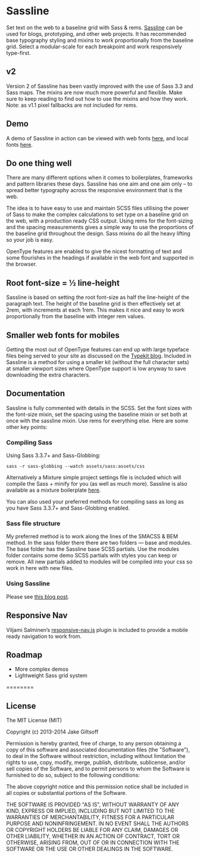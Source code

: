 # Sassline

Set text on the web to a baseline grid with Sass & rems. [Sassline](http://sassline.com) can be used for blogs, prototyping, and other web projects. It has recommended base typography styling and mixins to work proportionally from the baseline grid. Select a modular-scale for each breakpoint and work responsively type-first.

## v2

Version 2 of Sassline has been vastly improved with the use of Sass 3.3 and Sass maps. The mixins are now much more powerful and flexible. Make sure to keep reading to find out how to use the mixins and how they work. Note: as v1.1 pixel fallbacks are not included for rems.

## Demo

A demo of Sassline in action can be viewed with web fonts [here](http://demo.sassline.com), and local fonts [here](http://demo.sassline.com/local-fonts).

## Do one thing well

There are many different options when it comes to boilerplates, frameworks and pattern libraries these days. Sassline has one aim and one aim only – to spread better typography across the responsive environment that is the web.

The idea is to have easy to use and maintain SCSS files utilising the power of Sass to make the complex calculations to set type on a baseline grid on the web, with a production ready CSS output. Using rems for the font-sizing and the spacing measurements gives a simple way to use the proportions of the baseline grid throughout the design. Sass mixins do all the heavy lifting so your job is easy.

OpenType features are enabled to give the nicest formatting of text and some flourishes in the headings if available in the web font and supported in the browser.

## Root font-size = ½ line-height

Sassline is based on setting the root font-size as half the line-height of the paragraph text. The height of the baseline grid is then effectively set at 2rem, with increments at each 1rem. This makes it nice and easy to work proportionally from the baseline with integer rem values.

## Smaller web fonts for mobiles

Getting the most out of OpenType features can end up with large typeface files being served to your site as discussed on the [Typekit blog](http://blog.typekit.com/2013/04/17/fallback-fonts-on-mobile-devices). Included in Sassline is a method for using a smaller kit (without the full character sets) at smaller viewport sizes where OpenType support is low anyway to save downloading the extra characters.

## Documentation

Sassline is fully commented with details in the SCSS. Set the font sizes with the font-size mixin, set the spacing using the baseline mixin or set both at once with the sassline mixin. Use rems for everything else. Here are some other key points:

### Compiling Sass

Using Sass 3.3.7+ and Sass-Globbing:

`sass -r sass-globbing --watch assets/sass:assets/css`

Alternatively a Mixture simple project settings file is included which will compile the Sass + minify for you (as well as much more). Sassline is also available as a mixture boilerplate [here](https://github.com/designbyjake/sassline-mixture).

You can also used your preferred methods for compiling sass as long as you have Sass 3.3.7+ and Sass-Globbing enabled.

### Sass file structure

My preferred method is to work along the lines of the SMACSS & BEM method. In the sass folder there there are two folders — base and modules. The base folder has the Sassline base SCSS partials. Use the modules folder contains some demo SCSS partials with styles you can keep or remove. All new partials added to modules will be compiled into your css so work in here with new files. 

### Using Sassline

Please see [this blog post](http://jakegiltsoff.co.uk/posts/sassline-v2-0).

## Responsive Nav

Viljami Salminen’s [responsive-nav.js](https://github.com/viljamis/responsive-nav.js) plugin is included to provide a mobile ready navigation to work from.


## Roadmap

- More complex demos
- Lightweight Sass grid system

========

## License

The MIT License (MIT)

Copyright (c) 2013-2014 Jake Giltsoff

Permission is hereby granted, free of charge, to any person obtaining a copy of this software and associated documentation files (the "Software"), to deal in the Software without restriction, including without limitation the rights to use, copy, modify, merge, publish, distribute, sublicense, and/or sell copies of the Software, and to permit persons to whom the Software is furnished to do so, subject to the following conditions:

The above copyright notice and this permission notice shall be included in all copies or substantial portions of the Software.

THE SOFTWARE IS PROVIDED "AS IS", WITHOUT WARRANTY OF ANY KIND, EXPRESS OR IMPLIED, INCLUDING BUT NOT LIMITED TO THE WARRANTIES OF MERCHANTABILITY, FITNESS FOR A PARTICULAR PURPOSE AND NONINFRINGEMENT. IN NO EVENT SHALL THE AUTHORS OR COPYRIGHT HOLDERS BE LIABLE FOR ANY CLAIM, DAMAGES OR OTHER LIABILITY, WHETHER IN AN ACTION OF CONTRACT, TORT OR OTHERWISE, ARISING FROM, OUT OF OR IN CONNECTION WITH THE SOFTWARE OR THE USE OR OTHER DEALINGS IN THE SOFTWARE.